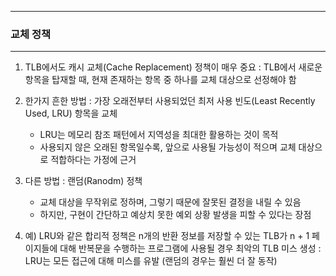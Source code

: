 -----
### 교체 정책
-----
1. TLB에서도 캐시 교체(Cache Replacement) 정책이 매우 중요 : TLB에서 새로운 항목을 탑재할 때, 현재 존재하는 항목 중 하나를 교체 대상으로 선정해야 함
2. 한가지 흔한 방법 : 가장 오래전부터 사용되었던 최저 사용 빈도(Least Recently Used, LRU) 항목을 교체
   - LRU는 메모리 참조 패턴에서 지역성을 최대한 활용하는 것이 목적
   - 사용되지 않은 오래된 항목일수록, 앞으로 사용될 가능성이 적으며 교체 대상으로 적합하다는 가정에 근거

3. 다른 방법 : 랜덤(Ranodm) 정책
   - 교체 대상을 무작위로 정하며, 그렇기 때문에 잘못된 결정을 내릴 수 있음
   - 하지만, 구현이 간단하고 예상치 못한 예외 상황 발생을 피할 수 있다는 장점

4. 예) LRU와 같은 합리적 정책은 n개의 반환 정보를 저장할 수 있는 TLB가 n + 1 페이지들에 대해 반복문을 수행하는 프로그램에 사용될 경우 최악의 TLB 미스 생성 : LRU는 모든 접근에 대해 미스를 유발 (랜덤의 경우는 훨씬 더 잘 동작)
